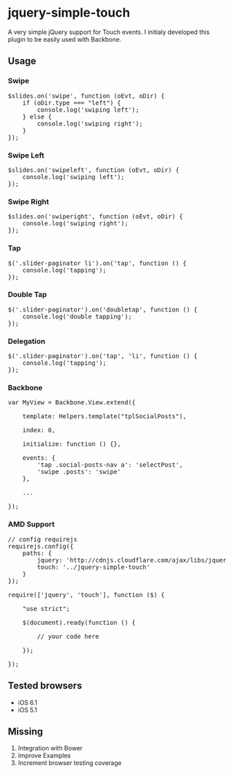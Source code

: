 # jquery-simple-touch
A very simple jQuery support for Touch events. I initialy developed this plugin to be easily used with Backbone.

## Usage

### Swipe
<pre>
$slides.on('swipe', function (oEvt, oDir) {
	if (oDir.type === "left") {
		console.log('swiping left');
	} else {
		console.log('swiping right');
	}
});
</pre>

### Swipe Left
<pre>
$slides.on('swipeleft', function (oEvt, oDir) {
	console.log('swiping left');
});
</pre>

### Swipe Right
<pre>
$slides.on('swiperight', function (oEvt, oDir) {
	console.log('swiping right');
});
</pre>

### Tap
<pre>
$('.slider-paginator li').on('tap', function () {
	console.log('tapping');
});
</pre>

### Double Tap
<pre>
$('.slider-paginator').on('doubletap', function () {
	console.log('double tapping');
});
</pre>

### Delegation
<pre>
$('.slider-paginator').on('tap', 'li', function () {
	console.log('tapping');
});
</pre>

### Backbone
<pre>
var MyView = Backbone.View.extend({

	template: Helpers.template("tplSocialPosts"),

	index: 0,

	initialize: function () {},

	events: {
		'tap .social-posts-nav a': 'selectPost',
		'swipe .posts': 'swipe'
	},

	...

});
</pre>

### AMD Support
<pre>
// config requirejs
requirejs.config({
    paths: {
        jquery: 'http://cdnjs.cloudflare.com/ajax/libs/jquery/1.9.1/jquery.min',
        touch: '../jquery-simple-touch'
    }
});

require(['jquery', 'touch'], function ($) {

    "use strict";

    $(document).ready(function () {

	    // your code here

    });

});
</pre>


## Tested browsers
* iOS 6.1
* iOS 5.1

## Missing
1. Integration with Bower
1. Improve Examples
1. Increment browser testing coverage

